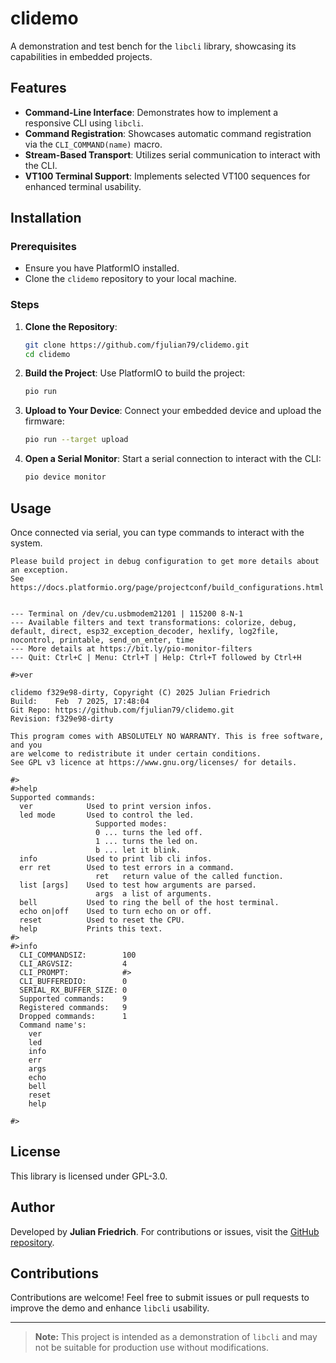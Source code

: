 # clidemo

A demonstration and test bench for the `libcli` library, showcasing its capabilities in embedded projects.

## Features

- **Command-Line Interface**: Demonstrates how to implement a responsive CLI using `libcli`.
- **Command Registration**: Showcases automatic command registration via the `CLI_COMMAND(name)` macro.
- **Stream-Based Transport**: Utilizes serial communication to interact with the CLI.
- **VT100 Terminal Support**: Implements selected VT100 sequences for enhanced terminal usability.

## Installation

### Prerequisites
- Ensure you have PlatformIO installed.
- Clone the `clidemo` repository to your local machine.

### Steps
1. **Clone the Repository**:
   ```bash
   git clone https://github.com/fjulian79/clidemo.git
   cd clidemo
   ```
2. **Build the Project**:
   Use PlatformIO to build the project:
   ```bash
   pio run
   ```

3. **Upload to Your Device**:
   Connect your embedded device and upload the firmware:
   ```bash
   pio run --target upload
   ```

4. **Open a Serial Monitor**:
   Start a serial connection to interact with the CLI:
   ```bash
   pio device monitor
   ```

## Usage
Once connected via serial, you can type commands to interact with the system. 
```
Please build project in debug configuration to get more details about an exception.
See https://docs.platformio.org/page/projectconf/build_configurations.html


--- Terminal on /dev/cu.usbmodem21201 | 115200 8-N-1
--- Available filters and text transformations: colorize, debug, default, direct, esp32_exception_decoder, hexlify, log2file, nocontrol, printable, send_on_enter, time
--- More details at https://bit.ly/pio-monitor-filters
--- Quit: Ctrl+C | Menu: Ctrl+T | Help: Ctrl+T followed by Ctrl+H

#>ver

clidemo f329e98-dirty, Copyright (C) 2025 Julian Friedrich
Build:    Feb  7 2025, 17:48:04
Git Repo: https://github.com/fjulian79/clidemo.git
Revision: f329e98-dirty

This program comes with ABSOLUTELY NO WARRANTY. This is free software, and you
are welcome to redistribute it under certain conditions.
See GPL v3 licence at https://www.gnu.org/licenses/ for details.

#>
#>help
Supported commands:
  ver            Used to print version infos.
  led mode       Used to control the led. 
                   Supported modes:
                   0 ... turns the led off.
                   1 ... turns the led on.
                   b ... let it blink.
  info           Used to print lib cli infos.
  err ret        Used to test errors in a command.
                   ret   return value of the called function.
  list [args]    Used to test how arguments are parsed.
                   args  a list of arguments.
  bell           Used to ring the bell of the host terminal.
  echo on|off    Used to turn echo on or off.
  reset          Used to reset the CPU.
  help           Prints this text.
#>
#>info
  CLI_COMMANDSIZ:        100
  CLI_ARGVSIZ:           4
  CLI_PROMPT:            #>
  CLI_BUFFEREDIO:        0
  SERIAL_RX_BUFFER_SIZE: 0
  Supported commands:    9
  Registered commands:   9
  Dropped commands:      1
  Command name's:
    ver
    led
    info
    err
    args
    echo
    bell
    reset
    help

#>
```

## License
This library is licensed under GPL-3.0.

## Author
Developed by **Julian Friedrich**. For contributions or issues, visit the [GitHub repository](https://github.com/fjulian79/clidemo).

## Contributions
Contributions are welcome! Feel free to submit issues or pull requests to improve the demo and enhance `libcli` usability.

---
> **Note:** This project is intended as a demonstration of `libcli` and may not be suitable for production use without modifications.


